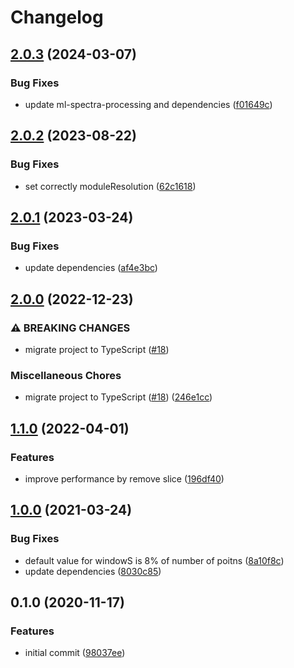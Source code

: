 # Changelog

## [2.0.3](https://github.com/mljs/rolling-ball-baseline/compare/v2.0.2...v2.0.3) (2024-03-07)


### Bug Fixes

* update ml-spectra-processing and dependencies ([f01649c](https://github.com/mljs/rolling-ball-baseline/commit/f01649cd51c2599ad11f9c36170016b8f5773876))

## [2.0.2](https://github.com/mljs/rolling-ball-baseline/compare/v2.0.1...v2.0.2) (2023-08-22)


### Bug Fixes

* set correctly moduleResolution ([62c1618](https://github.com/mljs/rolling-ball-baseline/commit/62c161892a80a34f2be0a02b6ee81cd3f27ca6a7))

## [2.0.1](https://github.com/mljs/rolling-ball-baseline/compare/v2.0.0...v2.0.1) (2023-03-24)


### Bug Fixes

* update dependencies ([af4e3bc](https://github.com/mljs/rolling-ball-baseline/commit/af4e3bc3dddf25a2251fd2bfea7b1a31392ffb56))

## [2.0.0](https://github.com/mljs/rolling-ball-baseline/compare/v1.1.0...v2.0.0) (2022-12-23)


### ⚠ BREAKING CHANGES

* migrate project to TypeScript ([#18](https://github.com/mljs/rolling-ball-baseline/issues/18))

### Miscellaneous Chores

* migrate project to TypeScript ([#18](https://github.com/mljs/rolling-ball-baseline/issues/18)) ([246e1cc](https://github.com/mljs/rolling-ball-baseline/commit/246e1cce96c4e62b85a75a75b3336aa31b6f8701))

## [1.1.0](https://github.com/mljs/rolling-ball-baseline/compare/v1.0.0...v1.1.0) (2022-04-01)


### Features

* improve performance by remove slice ([196df40](https://github.com/mljs/rolling-ball-baseline/commit/196df40d73d3ed68f954062fc701a3ea01361652))

## [1.0.0](https://www.github.com/mljs/rolling-ball-baseline/compare/v0.1.0...v1.0.0) (2021-03-24)


### Bug Fixes

* default value for windowS is 8% of number of poitns ([8a10f8c](https://www.github.com/mljs/rolling-ball-baseline/commit/8a10f8cc0b09b37cfb9257a6e599689f66a7876e))
* update dependencies ([8030c85](https://www.github.com/mljs/rolling-ball-baseline/commit/8030c85e2d999df5e42e107b33d15c4568ebf2bf))

## 0.1.0 (2020-11-17)


### Features

* initial commit ([98037ee](https://www.github.com/mljs/rolling-ball-baseline/commit/98037eed9c1e235fb9ce4d92fa12c9b7eb1c28c8))
